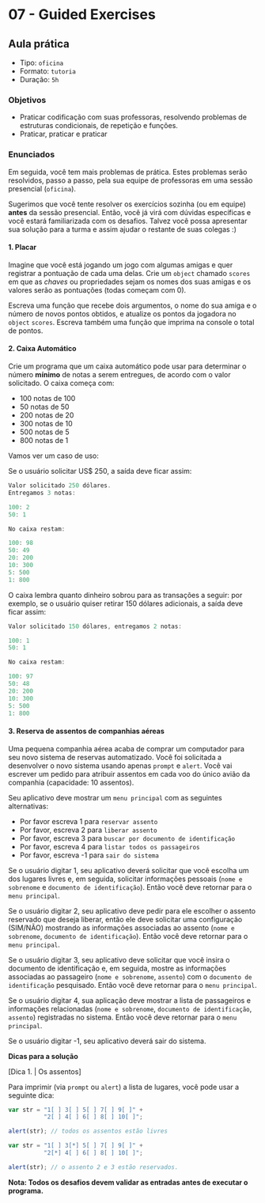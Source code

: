 # 07 - Guided Exercises

## Aula prática

* Tipo: `oficina`
* Formato: `tutoria`
* Duração: `5h`

### Objetivos

* Praticar codificação com suas professoras, resolvendo problemas de estruturas condicionais, de repetição e funções.
* Praticar, praticar e praticar

### Enunciados

Em seguida, você tem mais problemas de prática. Estes problemas serão resolvidos, passo a passo, pela sua equipe de professoras em uma sessão presencial \(`oficina`\).

Sugerimos que você tente resolver os exercícios sozinha \(ou em equipe\) **antes** da sessão presencial. Então, você já virá com dúvidas específicas e você estará familiarizada com os desafios. Talvez você possa apresentar sua solução para a turma e assim ajudar o restante de suas colegas :\)

#### 1. Placar

Imagine que você está jogando um jogo com algumas amigas e quer registrar a pontuação de cada uma delas. Crie um `object` chamado `scores` em que as _chaves_ ou propriedades sejam os nomes dos suas amigas e os valores serão as pontuações \(todas começam com 0\).

Escreva uma função que recebe dois argumentos, o nome do sua amiga e o número de novos pontos obtidos, e atualize os pontos da jogadora no `object` `scores`. Escreva também uma função que imprima na console o total de pontos.

#### 2. Caixa Automático

Crie um programa que um caixa automático pode usar para determinar o número **mínimo** de notas a serem entregues, de acordo com o valor solicitado. O caixa começa com:

* 100 notas de 100
* 50 notas de 50
* 200 notas de 20
* 300 notas de 10
* 500 notas de 5
* 800 notas de 1

Vamos ver um caso de uso:

Se o usuário solicitar US$ 250, a saída deve ficar assim:

```javascript
Valor solicitado 250 dólares.
Entregamos 3 notas:

100: 2
50: 1

No caixa restam:

100: 98
50: 49
20: 200
10: 300
5: 500
1: 800
```

O caixa lembra quanto dinheiro sobrou para as transações a seguir: por exemplo, se o usuário quiser retirar 150 dólares adicionais, a saída deve ficar assim:

```javascript
Valor solicitado 150 dólares, entregamos 2 notas:

100: 1
50: 1

No caixa restam:

100: 97
50: 48
20: 200
10: 300
5: 500
1: 800
```

#### 3. Reserva de assentos de companhias aéreas

Uma pequena companhia aérea acaba de comprar um computador para seu novo sistema de reservas automatizado. Você foi solicitada a desenvolver o novo sistema usando apenas `prompt` e `alert`. Você vai escrever um pedido para atribuir assentos em cada voo do único avião da companhia \(capacidade: 10 assentos\).

Seu aplicativo deve mostrar um `menu principal` com as seguintes alternativas:

* Por favor escreva 1 para `reservar assento`
* Por favor, escreva 2 para `liberar assento`
* Por favor, escreva 3 para `buscar por documento de identificação`
* Por favor, escreva 4 para `listar todos os passageiros`
* Por favor, escreva -1 para `sair do sistema`

Se o usuário digitar 1, seu aplicativo deverá solicitar que você escolha um dos lugares livres e, em seguida, solicitar informações pessoais \(`nome e sobrenome` e `documento de identificação`\). Então você deve retornar para o `menu principal`.

Se o usuário digitar 2, seu aplicativo deve pedir para ele escolher o assento reservado que deseja liberar, então ele deve solicitar uma configuração \(SIM/NÃO\) mostrando as informações associadas ao assento \(`nome e sobrenome`, `documento de identificação`\). Então você deve retornar para o `menu principal`.

Se o usuário digitar 3, seu aplicativo deve solicitar que você insira o documento de identificação e, em seguida, mostre as informações associadas ao passageiro \(`nome e sobrenome`, `assento`\) com o `documento de identificação` pesquisado. Então você deve retornar para o `menu principal`.

Se o usuário digitar 4, sua aplicação deve mostrar a lista de passageiros e informações relacionadas \(`nome e sobrenome`, `documento de identificação`, `assento`\) registradas no sistema. Então você deve retornar para o `menu principal`.

Se o usuário digitar -1, seu aplicativo deverá sair do sistema.

**Dicas para a solução**

\[Dica 1. \| Os assentos\]

Para imprimir \(via `prompt` ou `alert`\) a lista de lugares, você pode usar a seguinte dica:

```javascript
var str = "1[ ] 3[ ] 5[ ] 7[ ] 9[ ]" +
          "2[ ] 4[ ] 6[ ] 8[ ] 10[ ]";

alert(str); // todos os assentos estão livres

var str = "1[ ] 3[*] 5[ ] 7[ ] 9[ ]" +
          "2[*] 4[ ] 6[ ] 8[ ] 10[ ]";

alert(str); // o assento 2 e 3 estão reservados.
```

**Nota: Todos os desafios devem validar as entradas antes de executar o programa.**

